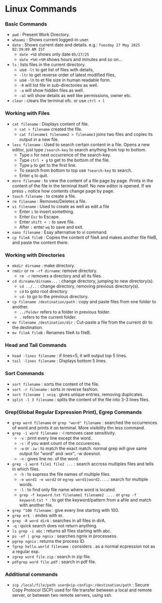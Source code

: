 # Linux Commands
### Basic Commands
- `pwd` : Present Work Directory.
- `whoami` : Shows current logged-in user.
- `date` : Shows current date and details. e.g.: `Tuesday 27 May 2025 02:39:09 AM IST`
  * `date +%D` shows only date `05/27/25`
  * `date +%H:+%M` shows hours and minutes and so on...
- `ls` : lists files in the current directory.
   * use `-lt` to get list of files with details,
   * `-ltr` to get reverse order of latest modified files,
   * use `-lh` to et file size in human readable form.
   * `-R` will list file in sub-directories as well.
   * `-a` will show hidden files as well.
   * `-al` will show details as well like permissions, owner etc.
- `clear` : clears the terminal ofc. or use `ctrl + l`
### Working with Files
- `cat filename` : Displays content of file.
  * `cat > filename` created the file.
  * `cat filename1 filename2 > filename3` joins two files and copies its output in a new file. 
- `less filename` : Used to search certain content in a file. Opens a new editor, just type `/search-key` to search anything from top to bottom.
    * Type `n` for next occurrence of the search-key.
    * Type `ctrl + g` to get to the bottom of the file.
    * Type `p` to get to the first line.
    * To search from bottom to top use `?search-key` to search.
    * Enter `q` to quit.
- `more filename` : to view the content of a file page by page. Prints in the content of the file in the terminal itself. No new editor is opened. If we press `↓` notice how contents change page by page.
- `touch filename` : to create a file.
- `rm filename` : Removes/Deletes a file.
- `vi filename` : Used to create as well as edit a file
  * Enter `i` to insert something.
  * Enter `Esc` to Escape.
  * Enter `shift + :` to save file.
  * After `:` enter `wq` to save and exit.
- `nano filename` : Esay alternative to vi command.
- `cp fileA fileB` : Copies the content of fileA and makes another file fileB, and paste the content there.
### Working with Directories
- `mkdir dirname` : make directory.
- `rmdir` or `rm -rf dirname`: remove directory.
  * `rm -r` removes a directory and all its files.
- `cd dirname/dirname...` : change directory, jumping to new directory(s).
  * `cd ../..` : change directory, removing previous directory(s).
  * `cd` to goto root directory
  * `cd-` to go to the previous directory. 
- `cp filename /destination/path` : copy and paste files from one folder to another.
  * `../folder` refers to a folder in previous folder.
  * `.` refers to the current folder.
- `mv filename /destination/dir` : Cut-paste a file from the current dir to the destination.
- `mv fileA fileB` : Renames fileA to fileB.
### Head and Tail Commands
- `head -lines filename` : if lines=5, it will output top 5 lines.
- `tail -lines filename` : Displays bottom 5 lines.
### Sort Commands
- `sort filename` : sorts the content of the file.
- `sort -r filename` : sorts in reverse fashion.
- `sort filename | uniq` : gives unique entries, removing duplicates.
- `split -l 3 filename` : splits the content of the file into 3-3 lines files.
### Grep(Global Regular Expression Print), Egrep Commands
- `grep word filename` or `grep "word" filename` : searched the occurrences of word and prints it on terminal. More visibility thn less command.
- `grep -i word filename` : -i removes case sensitivity.
  * `-v` : print every line except the word.
  * `-c` : if you want count of the occurences.
  * `-w` or `-iw` : to match the exact match. normal grep will give same output for "word" and :wor", -w doesnot.
  * `-n` : gives line no. of the word.
- `grep -i word file1 file2 ...` : search accross multiples files and tells in which files.
  * `-h` : to supress the file names of multiple files.
  * `-e word1 -e word2` or `egrep word1|word2....`: search for multiple words.
  * `-l` : to find only file name where word is located.
  * `grep -f keyword.txt filename1 filename2 ....` or `grep -f keyword.txt * `: to get the keyword/pattern from a afile and match with another file.
- `grep ^100 filename` : give every line starting with 100.
- `grep er$ ` : endes with er.
- `grep -R word dirA` : searches in all files in dirA.
- `-q` : quick search does not return anything.
- `ls grep -i abc` : returns all files starting with abc.
- `ps -ef | grep ngnix` : searches ngnix in processess.
- `pgrep ngnix` : returns the process ID.
- `fgrep hello.world filename` : considers . as a normal ecpression not as a regular exp.
- `zgrep word file.zip` : search in zip file.
- `pdfgrep word file.pdf` : search in pdf file.
### Additional commands

- `scp /local/file/path user@<ip-config>:/destination/path` : Secure Copy Protocol (SCP) used for file transfer between a local and remote server, or between two remote servers, using ssh.



